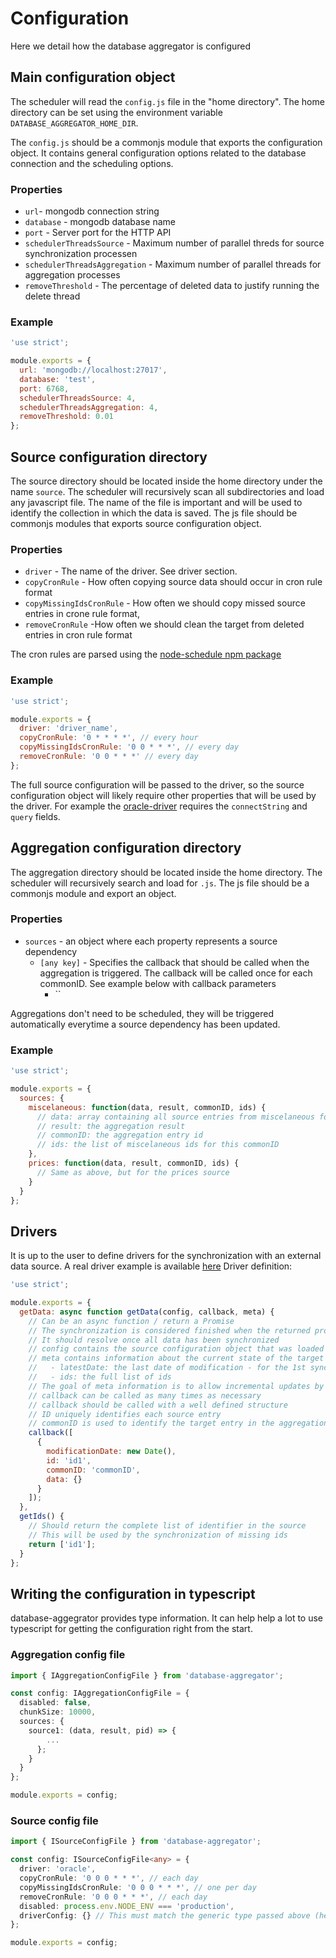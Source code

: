 # Configuration

Here we detail how the database aggregator is configured

## Main configuration object

The scheduler will read the `config.js` file in the "home directory". The home directory can be set using the environment variable `DATABASE_AGGREGATOR_HOME_DIR`.

The `config.js` should be a commonjs module that exports the configuration object. It contains general configuration options related to the database connection and the scheduling options.

### Properties

- `url`- mongodb connection string
- `database` - mongodb database name
- `port` - Server port for the HTTP API
- `schedulerThreadsSource` - Maximum number of parallel threds for source synchronization processen
- `schedulerThreadsAggregation` - Maximum number of parallel threads for aggregation processes
- `removeThreshold` - The percentage of deleted data to justify running the delete thread

### Example

```js
'use strict';

module.exports = {
  url: 'mongodb://localhost:27017',
  database: 'test',
  port: 6768,
  schedulerThreadsSource: 4,
  schedulerThreadsAggregation: 4,
  removeThreshold: 0.01
};
```

## Source configuration directory

The source directory should be located inside the home directory under the name `source`. The scheduler will recursively scan all subdirectories and load any javascript file. The name of the file is important and will be used to identify the collection in which the data is saved. The js file should be commonjs modules that exports source configuration object.

### Properties

- `driver` - The name of the driver. See driver section.
- `copyCronRule` - How often copying source data should occur in cron rule format
- `copyMissingIdsCronRule` - How often we should copy missed source entries in crone rule format,
- `removeCronRule` -How often we should clean the target from deleted entries in cron rule format

The cron rules are parsed using the [node-schedule npm package](https://github.com/node-schedule/node-schedule)

### Example

```js
'use strict';

module.exports = {
  driver: 'driver_name',
  copyCronRule: '0 * * * *', // every hour
  copyMissingIdsCronRule: '0 0 * * *', // every day
  removeCronRule: '0 0 * * *' // every day
};
```

The full source configuration will be passed to the driver, so the source configuration object will likely require other properties that will be used by the driver. For example the [oracle-driver](https://github.com/cheminfo/database-aggregator-driver-oracle) requires the `connectString` and `query` fields.

## Aggregation configuration directory

The aggregation directory should be located inside the home directory. The scheduler will recursively search and load for `.js`. The js file should be a commonjs module and export an object.

### Properties

- `sources` - an object where each property represents a source dependency
  - `[any key]` - Specifies the callback that should be called when the aggregation is triggered. The callback will be called once for each commonID. See example below with callback parameters
    - ``

Aggregations don't need to be scheduled, they will be triggered automatically everytime a source dependency has been updated.

### Example

```js
'use strict';

module.exports = {
  sources: {
    miscelaneous: function(data, result, commonID, ids) {
      // data: array containing all source entries from miscelaneous for this commonID
      // result: the aggregation result
      // commonID: the aggregation entry id
      // ids: the list of miscelaneous ids for this commonID
    },
    prices: function(data, result, commonID, ids) {
      // Same as above, but for the prices source
    }
  }
};
```

## Drivers

It is up to the user to define drivers for the synchronization with an external data source. A real driver example is available [here](https://github.com/cheminfo/database-aggregator-driver-oracle)
Driver definition:

```js
'use strict';

module.exports = {
  getData: async function getData(config, callback, meta) {
    // Can be an async function / return a Promise
    // The synchronization is considered finished when the returned promise is fulfilled
    // It should resolve once all data has been synchronized
    // config contains the source configuration object that was loaded by the scheduler
    // meta contains information about the current state of the target database. It has 2 properties:
    //   - latestDate: the last date of modification - for the 1st synchronization, the date is January 1st, 1900
    //   - ids: the full list of ids
    // The goal of meta information is to allow incremental updates by retrieving only what has been changed or added since the last synchronization.
    // callback can be called as many times as necessary
    // callback should be called with a well defined structure
    // ID uniquely identifies each source entry
    // commonID is used to identify the target entry in the aggregation collection
    callback([
      {
        modificationDate: new Date(),
        id: 'id1',
        commonID: 'commonID',
        data: {}
      }
    ]);
  },
  getIds() {
    // Should return the complete list of identifier in the source
    // This will be used by the synchronization of missing ids
    return ['id1'];
  }
};
```

## Writing the configuration in typescript
database-aggegrator provides type information. It can help help a lot to use typescript for getting the configuration right from the start.

### Aggregation config file
```ts
import { IAggregationConfigFile } from 'database-aggregator';

const config: IAggregationConfigFile = {
  disabled: false,
  chunkSize: 10000,
  sources: {
    source1: (data, result, pid) => {
        ...
      };
    }
  }
};

module.exports = config;
```

### Source config file
```ts
import { ISourceConfigFile } from 'database-aggregator';

const config: ISourceConfigFile<any> = {
  driver: 'oracle',
  copyCronRule: '0 0 0 * * *', // each day
  copyMissingIdsCronRule: '0 0 0 * * *', // one per day
  removeCronRule: '0 0 0 * * *', // each day
  disabled: process.env.NODE_ENV === 'production',
  driverConfig: {} // This must match the generic type passed above (here it's any)
};

module.exports = config;
```
